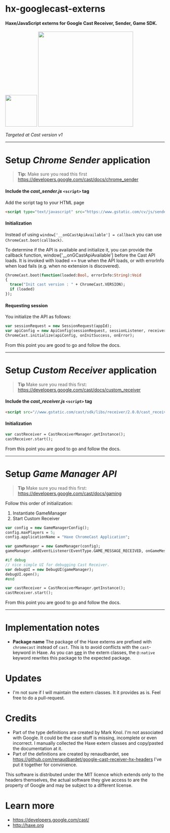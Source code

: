 # hx-googlecast-externs
#### Haxe/JavaScript externs for Google Cast Receiver, Sender, Game SDK.

<img src="https://cloud.githubusercontent.com/assets/576184/9329463/0559a0fe-45b2-11e5-8724-3a606419ecbf.png" width=100 />
<img src="https://cloud.githubusercontent.com/assets/576184/9329443/e3475fec-45b1-11e5-870f-e6f1e1393f27.png"  width=300 />

_Targeted at Cast version v1_

---

# Setup _Chrome Sender_ application

> **Tip:** Make sure you read this first https://developers.google.com/cast/docs/chrome_sender

#### Include the _cast_sender.js_ `<script>` tag
Add the script tag to your HTML page
```html
<script type="text/javascript" src="https://www.gstatic.com/cv/js/sender/v1/cast_sender.js"></script> 
```

#### Initialization
Instead of using `window['__onGCastApiAvailable'] = callback` you can use `ChromeCast.boot(callback)`.

To determine if the API is available and initialize it, you can provide the callback function, window['__onGCastApiAvailable'] before the Cast API loads. It is invoked with loaded == true when the API loads, or with errorInfo when load fails (e.g. when no extension is discovered).

```haxe
ChromeCast.boot(function(loaded:Bool, errorInfo:String):Void
{
  trace("Init cast version : " + ChromeCast.VERSION);
  if (loaded)
});
```
#### Requesting session
You initialize the API as follows:
```haxe
var sessionRequest = new SessionRequest(appId);
var apiConfig = new ApiConfig(sessionRequest, sessionListener, receiverListener);
ChromeCast.initialize(apiConfig, onInitSuccess, onError);
```
From this point you are good to go and follow the docs.

---

# Setup _Custom Receiver_ application

> **Tip** Make sure you read this first: https://developers.google.com/cast/docs/custom_receiver

#### Include the _cast_receiver.js_ `<script>` tag

```html
<script src="//www.gstatic.com/cast/sdk/libs/receiver/2.0.0/cast_receiver.js"></script>
```
#### Initialization

```haxe
var castReceiver = CastReceiverManager.getInstance();
castReceiver.start();
```
From this point you are good to go and follow the docs.

---

# Setup _Game Manager API_

> **Tip** Make sure you read this first: https://developers.google.com/cast/docs/gaming

Follow this order of initialization:

 1. Instantiate GameManager
 2. Start Custom Receiver

```haxe
var config = new GameManagerConfig();
config.maxPlayers = 5;
config.applicationName = "Haxe ChromeCast Application";

var gameManager = new GameManager(config);
gameManager.addEventListener(EventType.GAME_MESSAGE_RECEIVED, onGameMessage);

#if debug
// nice simple UI for debugging Cast Receiver.
var debugUI = new DebugUI(gameManager);
debugUI.open();
#end

var castReceiver = CastReceiverManager.getInstance();
castReceiver.start();
```
From this point you are good to go and follow the docs.

---

# Implementation notes

* **Package name** The package of the Haxe externs are prefixed with `chromecast` instead of `cast`. This is to avoid conflicts with the `cast`-keyword in Haxe. As you can [see](https://github.com/markknol/hx-googlecast-externs/blob/master/googlecast/Receiver.hx#L10) in the extern classes, the `@:native` keyword rewrites this package to the expected package.

# Updates
 * I'm not sure if I will maintain the extern classes. It it provides as is. Feel free to do a pull-request.

# Credits
 * Part of the type definitions are created by Mark Knol. I'm not associated with Google. It could be the case stuff is missing, incomplete or even incorrect. I manually collected the Haxe extern classes and copy/pasted the documentation at it.
 * Part of the definitions are created by renaudbardet, see https://github.com/renaudbardet/google-cast-receiver-hx-headers I've put it together for convinience.

This software is distributed under the MIT licence which extends only to the headers themselves, the actual software they give access to are the property of Google and may be subject to a different license.

# Learn more
 * https://developers.google.com/cast/
 * http://haxe.org
